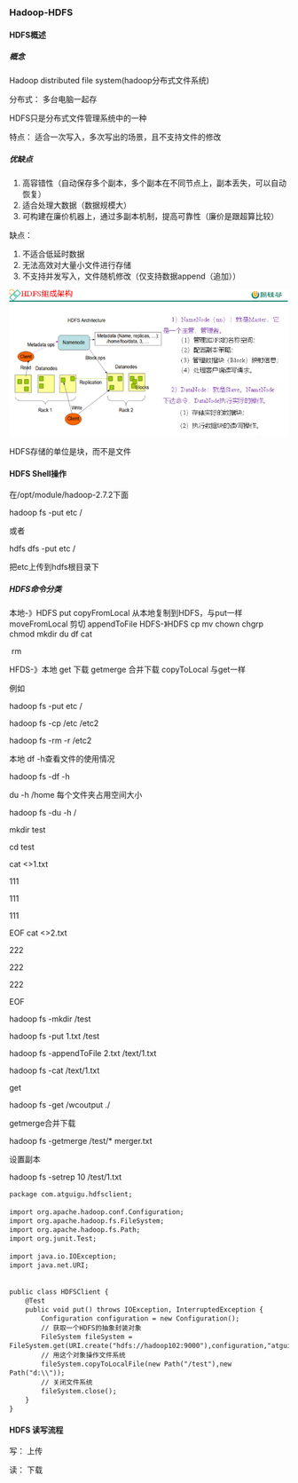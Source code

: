 ### Hadoop-HDFS

#### HDFS概述

##### 概念

Hadoop distributed file system(hadoop分布式文件系统)

分布式： 多台电脑一起存

HDFS只是分布式文件管理系统中的一种

特点： 适合一次写入，多次写出的场景，且不支持文件的修改

##### 优缺点

1. 高容错性（自动保存多个副本，多个副本在不同节点上，副本丢失，可以自动恢复）
2. 适合处理大数据（数据规模大）
3. 可构建在廉价机器上，通过多副本机制，提高可靠性（廉价是跟超算比较）

缺点：

1. 不适合低延时数据
2. 无法高效对大量小文件进行存储
3. 不支持并发写入，文件随机修改（仅支持数据append（追加））

![image-20201116113254052](Hadoop-HDFS.assets/image-20201116113254052.png)

HDFS存储的单位是块，而不是文件



#### HDFS Shell操作

在/opt/module/hadoop-2.7.2下面

hadoop fs -put etc /

或者

hdfs dfs -put etc /

把etc上传到hdfs根目录下



##### HDFS命令分类

本地-》HDFS
    put
    copyFromLocal   从本地复制到HDFS，与put一样
    moveFromLocal  剪切
    appendToFile
HDFS-》HDFS
    cp
    mv
    chown
    chgrp
    chmod
    mkdir
    du
    df
    cat

​	rm

HFDS-》本地
    get     下载
    getmerge   合并下载
    copyToLocal   与get一样



例如

hadoop fs -put etc /

hadoop fs -cp /etc /etc2

hadoop fs -rm -r /etc2

本地   df -h查看文件的使用情况

hadoop fs -df -h

du -h /home 每个文件夹占用空间大小

hadoop fs -du -h  /





mkdir test

cd test

cat <<EOF >>1.txt

111

111

111

EOF
cat <<EOF >>2.txt

222

222

222

EOF

hadoop fs -mkdir /test

hadoop fs -put 1.txt /test

hadoop fs -appendToFile 2.txt /text/1.txt

hadoop fs -cat /text/1.txt



get

hadoop fs -get /wcoutput ./

getmerge合并下载

hadoop fs -getmerge /test/* merger.txt



设置副本

hadoop fs -setrep 10 /test/1.txt



```
package com.atguigu.hdfsclient;

import org.apache.hadoop.conf.Configuration;
import org.apache.hadoop.fs.FileSystem;
import org.apache.hadoop.fs.Path;
import org.junit.Test;

import java.io.IOException;
import java.net.URI;


public class HDFSClient {
    @Test
    public void put() throws IOException, InterruptedException {
        Configuration configuration = new Configuration();
        // 获取一个HDFS的抽象封装对象
        FileSystem fileSystem = FileSystem.get(URI.create("hdfs://hadoop102:9000"),configuration,"atguigu");
        // 用这个对象操作文件系统
        fileSystem.copyToLocalFile(new Path("/test"),new Path("d:\\"));
        // 关闭文件系统
        fileSystem.close();
    }
}
```



#### HDFS 读写流程

写：  上传

读： 下载





































